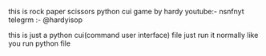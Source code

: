 this is rock paper scissors python cui game by hardy
youtube:- nsnfnyt
telegrm :- @hardyisop

this is just a python cui(command user interface) file just run it normally like you run python file
